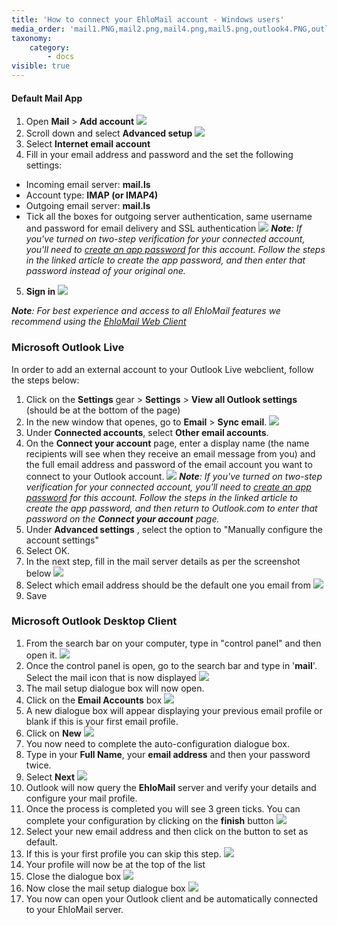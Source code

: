 ```yaml
---
title: 'How to connect your EhloMail account - Windows users'
media_order: 'mail1.PNG,mail2.png,mail4.png,mail5.png,outlook4.PNG,outlook3.png,outlook2.png,outlook1.png,1.jpg,2.JPG,3.JPG,5.JPG,6.JPG,7.jpg,8.png,9.JPG,10.JPG,8.png'
taxonomy:
    category:
        - docs
visible: true
---
```


#### Default Mail App 

1. Open **Mail** > **Add account**
![](mail1.PNG)
2. Scroll down and select **Advanced setup**
![](mail2.png)
3. Select **Internet email account**
4. Fill in your email address and password and the set the following settings: 
* Incoming email server: **mail.ls**
* Account type: **IMAP (or IMAP4)**
* Outgoing email server: **mail.ls**
* Tick all the boxes for outgoing server authentication, same username and password for email delivery and SSL authentication
![](mail4.png)
_**Note**: If you've turned on two-step verification for your connected account, you'll need to [create an app password](https://help.mail.ls/email-user-help/email-security/two-factor-authentication-2fa/application-passcode) for this account. Follow the steps in the linked article to create the app password, and then enter that password instead of your original one._
5. **Sign in** 
![](mail5.png)

_**Note**: For best experience and access to all EhloMail features we recommend using the [EhloMail Web Client](https://mail.ls)_

### Microsoft Outlook Live

In order to add an external account to your Outlook Live webclient, follow the steps below: 

1. Click on the **Settings** gear > **Settings** > **View all Outlook settings** (should be at the bottom of the page) 
2. In the new window that openes, go to **Email** > **Sync email**.
![](outlook1.png)
3. Under **Connected accounts**, select **Other email accounts**.
4. On the **Connect your account** page, enter a display name (the name recipients will see when they receive an email message from you) and the full email address and password of the email account you want to connect to your Outlook account.
![](outlook2.png)
_**Note**: If you've turned on two-step verification for your connected account, you'll need to [create an app password](https://help.mail.ls/email-user-help/email-security/two-factor-authentication-2fa/application-passcode) for this account. Follow the steps in the linked article to create the app password, and then return to Outlook.com to enter that password on the **Connect your account** page._
5. Under **Advanced settings** , select the option to "Manually configure the account settings"
6. Select OK.
7. In the next step, fill in the mail server details as per the screenshot below
![](outlook3.png)
8. Select which email address should be the default one you email from
![](outlook4.PNG)
9. Save

### Microsoft Outlook Desktop Client

1. From the search bar on your computer, type in "control panel" and then open it.
![](1.jpg)
2. Once the control panel is open, go to the search bar and type in '**mail**'. Select the mail icon that is now displayed
![](2.JPG)
3. The mail setup dialogue box will now open.
4. Click on the **Email Accounts** box
![](3.JPG)
5. A new dialogue box will appear displaying your previous email profile or blank if this is your first email profile.
6. Click on **New**
![](4.jpg)
7. You now need to complete the auto-configuration dialogue box.
8. Type in your **Full Name**, your **email address** and then your password twice.
9. Select **Next**
![](5.JPG)
10. Outlook will now query the **EhloMail** server and verify your details and configure your mail profile.
11. Once the process is completed you will see 3 green ticks. You can complete your configuration by clicking on the **finish** button
![](6.JPG)
12. Select your new email address and then click on the button to set as default.
13. If this is your first profile you can skip this step.
![](7.jpg)
14. Your profile will now be at the top of the list
15. Close the dialogue box
![](8.png)
16. Now close the mail setup dialogue box
![](9.JPG)
17. You now can open your Outlook client and be automatically connected to your EhloMail server. 